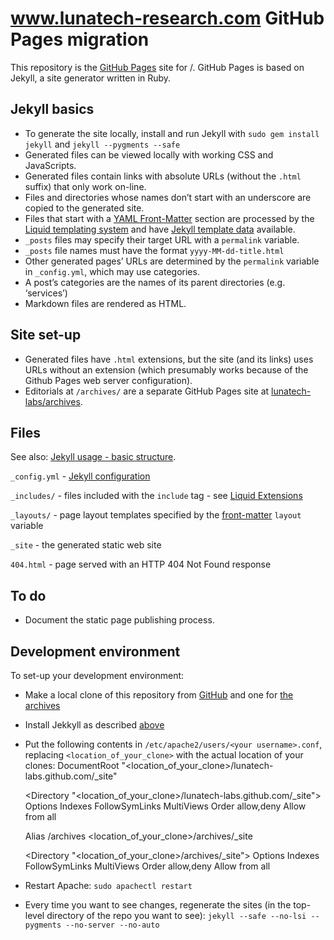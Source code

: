 # www.lunatech-research.com GitHub Pages migration

This repository is the [GitHub Pages](http://pages.github.com) site for /. GitHub Pages is based on Jekyll, a site generator written in Ruby.

## Jekyll basics

* To generate the site locally, install and run Jekyll with `sudo gem install jekyll` and `jekyll --pygments --safe`
* Generated files can be viewed locally with working CSS and JavaScripts.
* Generated files contain links with absolute URLs (without the `.html` suffix) that only work on-line.
* Files and directories whose names don’t start with an underscore are copied to the generated site.
* Files that start with a [YAML Front-Matter](https://github.com/mojombo/jekyll/wiki/YAML-Front-Matter) section are processed by the [Liquid templating system](https://github.com/shopify/liquid/wiki/liquid-for-designers) and have [Jekyll template data](https://github.com/mojombo/jekyll/wiki/template-data) available.
* `_posts` files may specify their target URL with a `permalink` variable.
* `_posts` file names must have the format `yyyy-MM-dd-title.html`
* Other generated pages’ URLs are determined by the `permalink` variable in `_config.yml`, which may use categories.
* A post’s categories are the names of its parent directories (e.g. ‘services’)
* Markdown files are rendered as HTML.

## Site set-up

* Generated files have `.html` extensions, but the site (and its links) uses URLs without an extension (which presumably works because of the Github Pages web server configuration).
* Editorials at `/archives/` are a separate GitHub Pages site at [lunatech-labs/archives](https://github.com/lunatech-labs/archives).

## Files

See also: [Jekyll usage - basic structure](https://github.com/mojombo/jekyll/wiki/usage).

`_config.yml` - [Jekyll configuration](https://github.com/mojombo/jekyll/wiki/configuration)

`_includes/` - files included with the `include` tag - see [Liquid Extensions](https://github.com/mojombo/jekyll/wiki/liquid-extensions)

`_layouts/` - page layout templates specified by the [front-matter](https://github.com/mojombo/jekyll/wiki/YAML-Front-Matter) `layout` variable

`_site` - the generated static web site

`404.html` - page served with an HTTP 404 Not Found response

## To do

* Document the static page publishing process.

## Development environment

To set-up your development environment:

* Make a local clone of this repository from [GitHub](https://github.com/lunatech-labs/lunatech-labs.github.com/) and one for [the archives](https://github.com/lunatech-labs/archives)
* Install Jekkyll as described [above](#jekyll-basics)
* Put the following contents in `/etc/apache2/users/<your username>.conf`, replacing `<location_of_your_clone>` with the actual location of your clones:
    DocumentRoot "<location_of_your_clone>/lunatech-labs.github.com/_site"
    
    <Directory "<location_of_your_clone>/lunatech-labs.github.com/_site">
        Options Indexes FollowSymLinks MultiViews
        Order allow,deny
        Allow from all
    </Directory>
    
    Alias /archives <location_of_your_clone>/archives/_site
    
    <Directory "<location_of_your_clone>/archives/_site">
        Options Indexes FollowSymLinks MultiViews
        Order allow,deny
        Allow from all
    </Directory>
* Restart Apache: `sudo apachectl restart`
* Every time you want to see changes, regenerate the sites (in the top-level directory of the repo you want to see): `jekyll --safe --no-lsi --pygments --no-server --no-auto`
